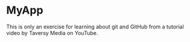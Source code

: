 # MyApp

This is only an exercise for learning about git and GitHub from a tutorial video by Taversy Media on YouTube.
